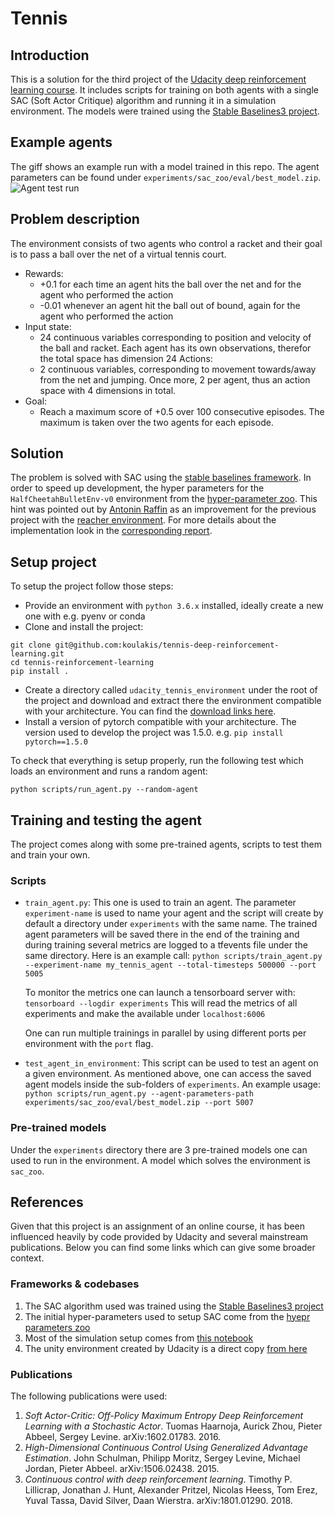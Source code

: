 # Tennis
## Introduction
This is a solution for the third project of the [Udacity deep reinforcement learning course](https://www.udacity.com/course/deep-reinforcement-learning-nanodegree--nd893). 
It includes scripts for training on both agents with a single SAC (Soft Actor Critique) algorithm and running it in a simulation environment.
The models were trained using the [Stable Baselines3 project](https://stable-baselines3.readthedocs.io/en/master/#).

## Example agents
The giff shows an example run with a model trained in this repo. The agent parameters can be found under `experiments/sac_zoo/eval/best_model.zip`.
![Agent test run](artifacts/screencast_tennis.gif)

## Problem description
The environment consists of two agents who control a racket and their goal is to pass a ball over the net of a virtual tennis court.

- Rewards:
  - +0.1 for each time an agent hits the ball over the net and for the agent who performed the action
  - -0.01 whenever an agent hit the ball out of bound, again for the agent who performed the action
- Input state:
  - 24 continuous variables corresponding to position and velocity of the ball and racket. Each agent has its own observations, therefor the total space has dimension 24
  Actions:
  - 2 continuous variables, corresponding to movement towards/away from the net and jumping. Once more, 2 per agent, thus an action space with 4 dimensions in total.
- Goal:
  - Reach a maximum score of +0.5 over 100 consecutive episodes. The maximum is taken over the two agents for each episode.

## Solution
The problem is solved with SAC using the [stable baselines framework](https://stable-baselines3.readthedocs.io/en/master/). In order to speed up development, the hyper parameters for the `HalfCheetahBulletEnv-v0` environment from the [hyper-parameter zoo](https://github.com/DLR-RM/rl-baselines3-zoo).
 This hint was pointed out by [Antonin Raffin](https://github.com/araffin) as an improvement for the previous project with the [reacher environment](https://github.com/koulakis/reacher-deep-reinforcement-learning). 
 For more details about the implementation look in the [corresponding report](https://github.com/koulakis/tennis-deep-reinforcement-learning/blob/master/Report.ipynb). 

## Setup project
To setup the project follow those steps:
- Provide an environment with `python 3.6.x` installed, ideally create a new one with e.g. pyenv or conda
- Clone and install the project: 
```
git clone git@github.com:koulakis/tennis-deep-reinforcement-learning.git
cd tennis-reinforcement-learning
pip install .
```
- Create a directory called `udacity_tennis_environment` under the root of the project and download and extract there the environment compatible with your architecture. 
You can find the [download links here](https://github.com/udacity/deep-reinforcement-learning/tree/master/p3_collab-compet).
- Install a version of pytorch compatible with your architecture. The version used to develop the project was 1.5.0.
e.g. `pip install pytorch==1.5.0`

To check that everything is setup properly, run the following test which loads an environment and runs a random agent:

`python scripts/run_agent.py --random-agent`

## Training and testing the agent
The project comes along with some pre-trained agents, scripts to test them and train your own.

### Scripts
- `train_agent.py`: This one is used to train an agent. The parameter `experiment-name` is used to name your agent and
    the script will create by default a directory under `experiments` with the same name. The trained agent parameters
    will be saved there in the end of the training and during training several metrics are logged to a  tfevents file
    under the same directory. Here is an example call:
    ```python scripts/train_agent.py --experiment-name my_tennis_agent --total-timesteps 500000 --port 5005```
    
    To monitor the metrics one can launch a tensorboard server with:
    ```tensorboard --logdir experiments```
    This will read the metrics of all experiments and make the available under `localhost:6006`
    
    One can run multiple trainings in parallel by using different ports per environment with the `port` flag.
    
- `test_agent_in_environment`: This script can be used to test an agent on a given environment. As mentioned above, one
can access the saved agent models inside the sub-folders of `experiments`. An example usage:
    ```python scripts/run_agent.py --agent-parameters-path experiments/sac_zoo/eval/best_model.zip --port 5007```
    
### Pre-trained models
Under the `experiments` directory there are 3 pre-trained models one can used to run in the environment. A model which
solves the environment is `sac_zoo`.

## References
Given that this project is an assignment of an online course, it has been influenced heavily by code provided by
Udacity and several mainstream publications. Below you can find some links which can give some broader context.

### Frameworks & codebases
1. The SAC algorithm used was trained using the [Stable Baselines3 project](https://stable-baselines3.readthedocs.io/en/master/#)
1. The initial hyper-parameters used to setup SAC come from the [hyepr parameters zoo](https://github.com/DLR-RM/rl-baselines3-zoo)
1. Most of the simulation setup comes from [this notebook](https://github.com/udacity/deep-reinforcement-learning/blob/master/p3_collab-compet/Tennis.ipynb)
1. The unity environment created by Udacity is a direct copy [from here](https://github.com/udacity/deep-reinforcement-learning/tree/master/python)
 
### Publications
The following publications were used:

1. *Soft Actor-Critic: Off-Policy Maximum Entropy Deep Reinforcement Learning with a Stochastic Actor*. Tuomas Haarnoja, Aurick Zhou, Pieter Abbeel, Sergey Levine. arXiv:1602.01783. 2016.
1. *High-Dimensional Continuous Control Using Generalized Advantage Estimation*. John Schulman, Philipp Moritz, Sergey Levine, Michael Jordan, Pieter Abbeel. arXiv:1506.02438. 2015.
1. *Continuous control with deep reinforcement learning*. Timothy P. Lillicrap, Jonathan J. Hunt, Alexander Pritzel, Nicolas Heess, Tom Erez, Yuval Tassa, David Silver, Daan Wierstra. arXiv:1801.01290. 2018.
